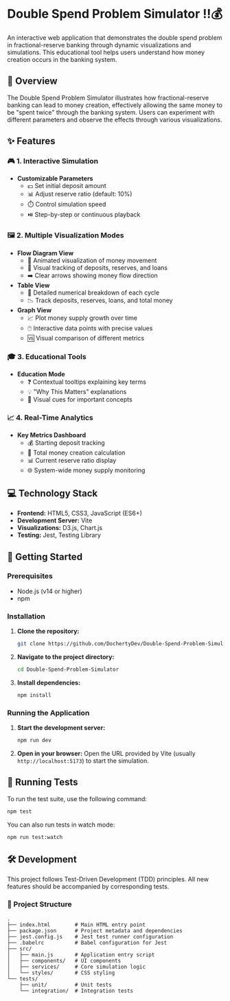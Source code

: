 # Double Spend Problem Simulator ‼️💰

An interactive web application that demonstrates the double spend problem in fractional-reserve banking through dynamic visualizations and simulations. This educational tool helps users understand how money creation occurs in the banking system.

## 📖 Overview

The Double Spend Problem Simulator illustrates how fractional-reserve banking can lead to money creation, effectively allowing the same money to be "spent twice" through the banking system. Users can experiment with different parameters and observe the effects through various visualizations.

## ✨ Features

### 🎮 1. Interactive Simulation
- **Customizable Parameters**
  - 💵 Set initial deposit amount
  - 📊 Adjust reserve ratio (default: 10%)
  - ⏱️ Control simulation speed
  - ⏯️ Step-by-step or continuous playback

### 🖼️ 2. Multiple Visualization Modes
- **Flow Diagram View**
  - 🌊 Animated visualization of money movement
  - 👀 Visual tracking of deposits, reserves, and loans
  - ➡️ Clear arrows showing money flow direction
- **Table View**
  - 🔢 Detailed numerical breakdown of each cycle
  - 📉 Track deposits, reserves, loans, and total money
- **Graph View**
  - 📈 Plot money supply growth over time
  - 🖱️ Interactive data points with precise values
  - 🆚 Visual comparison of different metrics

### 🎓 3. Educational Tools
- **Education Mode**
  - ❓ Contextual tooltips explaining key terms
  - 💡 "Why This Matters" explanations
  - 🎨 Visual cues for important concepts

### 📈 4. Real-Time Analytics
- **Key Metrics Dashboard**
  - 💰 Starting deposit tracking
  - 💸 Total money creation calculation
  - 📊 Current reserve ratio display
  - 🌐 System-wide money supply monitoring

## 💻 Technology Stack
- **Frontend:** HTML5, CSS3, JavaScript (ES6+)
- **Development Server:** Vite
- **Visualizations:** D3.js, Chart.js
- **Testing:** Jest, Testing Library

## 🚀 Getting Started

### Prerequisites
- Node.js (v14 or higher)
- npm

### Installation
1.  **Clone the repository:**
    ```bash
    git clone https://github.com/DochertyDev/Double-Spend-Problem-Simulator.git
    ```

2.  **Navigate to the project directory:**
    ```bash
    cd Double-Spend-Problem-Simulator
    ```

3.  **Install dependencies:**
    ```bash
    npm install
    ```

### Running the Application
1.  **Start the development server:**
    ```bash
    npm run dev
    ```

2.  **Open in your browser:**
    Open the URL provided by Vite (usually `http://localhost:5173`) to start the simulation.

## 🧪 Running Tests

To run the test suite, use the following command:
```bash
npm test
```
You can also run tests in watch mode:
```bash
npm run test:watch
```

## 🛠️ Development

This project follows Test-Driven Development (TDD) principles. All new features should be accompanied by corresponding tests.

### 📂 Project Structure
```
.
├── index.html        # Main HTML entry point
├── package.json      # Project metadata and dependencies
├── jest.config.js    # Jest test runner configuration
├── .babelrc          # Babel configuration for Jest
├── src/
│   ├── main.js       # Application entry script
│   ├── components/   # UI components
│   ├── services/     # Core simulation logic
│   └── styles/       # CSS styling
└── tests/
    ├── unit/         # Unit tests
    └── integration/  # Integration tests
```